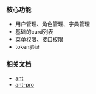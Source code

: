 ### 核心功能

- 用户管理、角色管理、字典管理
- 基础的curd列表
- 菜单权限、接口权限
- token验证



### 相关文档

- [ant](https://ant.design/)
- [ant-pro](https://pro.ant.design/)




